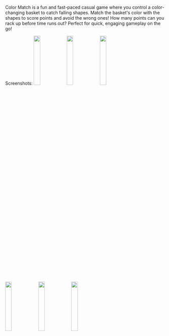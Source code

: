 Color Match is a fun and fast-paced casual game where you control a color-changing basket to catch falling shapes. Match the basket's color with the shapes to score points and avoid the wrong ones! How many points can you rack up before time runs out? Perfect for quick, engaging gameplay on the go!

Screenshots:
<img src="Recordings/screenshot_003_0000.jpg" width=20% height=20%>   <img src="Recordings/screenshot_004_0000.jpg" width=20% height=20%>   <img src="Recordings/screenshot_005_0000.jpg" width=20% height=20%>   <img src="Recordings/screenshot_006_0000.jpg" width=20% height=20%>   <img src="Recordings/screenshot_007_0000.jpg" width=20% height=20%> <img src="Recordings/screenshot_008_0000.jpg" width=20% height=20%>
